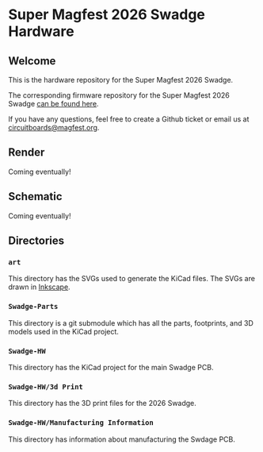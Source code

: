 # Super Magfest 2026 Swadge Hardware

## Welcome

This is the hardware repository for the Super Magfest 2026 Swadge.

The corresponding firmware repository for the Super Magfest 2026 Swadge [can be found here](https://github.com/AEFeinstein/Super-2024-Swadge-FW).

If you have any questions, feel free to create a Github ticket or email us at circuitboards@magfest.org.

## Render

Coming eventually!

## Schematic

Coming eventually!

## Directories

### `art`

This directory has the SVGs used to generate the KiCad files. The SVGs are drawn in [Inkscape](https://inkscape.org/).

### `Swadge-Parts`

This directory is a git submodule which has all the parts, footprints, and 3D models used in the KiCad project.

### `Swadge-HW`

This directory has the KiCad project for the main Swadge PCB.

### `Swadge-HW/3d Print`

This directory has the 3D print files for the 2026 Swadge.

### `Swadge-HW/Manufacturing Information`

This directory has information about manufacturing the Swdage PCB.
